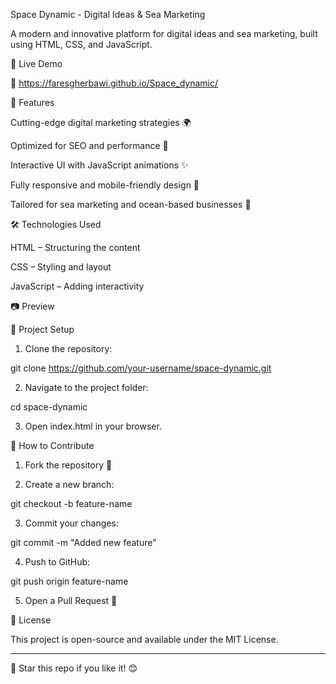 Space Dynamic - Digital Ideas & Sea Marketing

A modern and innovative platform for digital ideas and sea marketing, built using HTML, CSS, and JavaScript.

🚀 Live Demo

🔗 https://faresgherbawi.github.io/Space_dynamic/


📌 Features

Cutting-edge digital marketing strategies 🌍

Optimized for SEO and performance 🚀

Interactive UI with JavaScript animations ✨

Fully responsive and mobile-friendly design 📱

Tailored for sea marketing and ocean-based businesses 🌊


🛠️ Technologies Used

HTML – Structuring the content

CSS – Styling and layout

JavaScript – Adding interactivity


📷 Preview



📂 Project Setup

1. Clone the repository:

git clone https://github.com/your-username/space-dynamic.git

2. Navigate to the project folder:

cd space-dynamic

3. Open index.html in your browser.

🎯 How to Contribute

1. Fork the repository 🍴

2. Create a new branch:

git checkout -b feature-name

3. Commit your changes:

git commit -m "Added new feature"

4. Push to GitHub:

git push origin feature-name

5. Open a Pull Request 📢

📜 License

This project is open-source and available under the MIT License.


---

🌟 Star this repo if you like it! 😊

